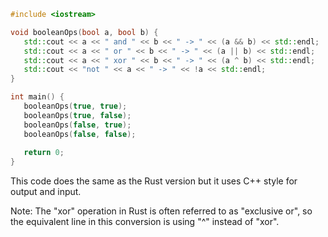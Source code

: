  ```cpp
#include <iostream>

void booleanOps(bool a, bool b) {
    std::cout << a << " and " << b << " -> " << (a && b) << std::endl;
    std::cout << a << " or " << b << " -> " << (a || b) << std::endl;
    std::cout << a << " xor " << b << " -> " << (a ^ b) << std::endl;
    std::cout << "not " << a << " -> " << !a << std::endl;
}

int main() {
    booleanOps(true, true);
    booleanOps(true, false);
    booleanOps(false, true);
    booleanOps(false, false);
    
    return 0;
}
```
This code does the same as the Rust version but it uses C++ style for output and input.

Note: The "xor" operation in Rust is often referred to as "exclusive or", so the equivalent line in this conversion is using "^" instead of "xor".
